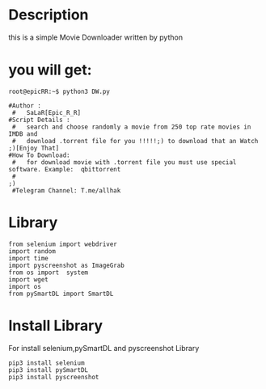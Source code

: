 # Description
this is a simple Movie Downloader written by python 
# you will get:
```
root@epicRR:~$ python3 DW.py
```
```
#Author :
 #   SaLaR[Epic_R_R]
#Script Details :
 #   search and choose randomly a movie from 250 top rate movies in IMDB and
 #   download .torrent file for you !!!!!;) to download that an Watch ;)[Enjoy That]
#How To Download:
 #   for download movie with .torrent file you must use special software. Example:  qbittorrent
 #                                                                                               ;)
 #Telegram Channel: T.me/allhak
 ```
 
 # Library
 ```
from selenium import webdriver
import random
import time
import pyscreenshot as ImageGrab
from os import  system
import wget
import os
from pySmartDL import SmartDL
```
# Install Library
For install selenium,pySmartDL and pyscreenshot Library
```
pip3 install selenium
pip3 install pySmartDL
pip3 install pyscreenshot
```
